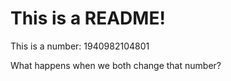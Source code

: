 # This is a README!

This is a number: 1940982104801

What happens when we both change that number?

